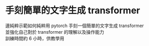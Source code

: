 # 手刻簡單的文字生成 transformer
邊純粹示範如何純粹用 pytorch 手刻一個簡單的文字生成 transformer\
並強化自己對於 transformer 的理解以及操作能力\
訓練時間約 6 小時，供教學用

